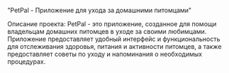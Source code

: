 "PetPal - Приложение для ухода за домашними питомцами"

Описание проекта: PetPal - это приложение, созданное для помощи владельцам домашних питомцев в уходе за своими любимцами. Приложение предоставляет удобный интерфейс и функциональность для отслеживания здоровья, питания и активности питомцев, а также предоставляет советы по уходу и напоминания о необходимых процедурах.

